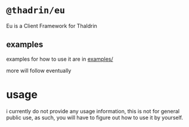 # `@thadrin/eu`

Eu is a Client Framework for Thaldrin

## examples

examples for how to use it are in [examples/](/examples)

more will follow eventually

# usage

i currently do not provide any usage information, this is not for general public use, as such, you will have to figure out how to use it by yourself.
